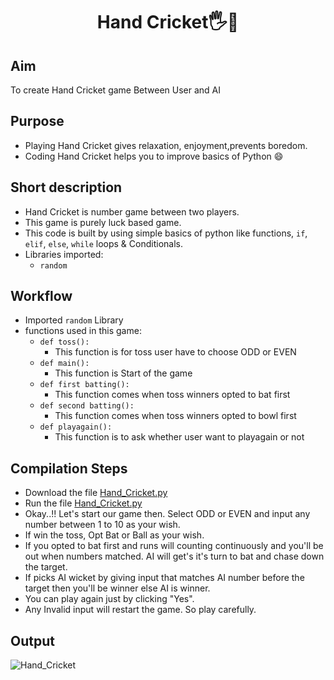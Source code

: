 <h1 align="center">Hand Cricket🖐️🏏</h1>

## Aim 
To create Hand Cricket game Between User and AI
## Purpose
- Playing Hand Cricket gives relaxation, enjoyment,prevents boredom.
- Coding Hand Cricket helps you to improve basics of Python 😄
## Short description
- Hand Cricket is number game between two players.
- This game is purely luck based game.
- This code is built by using simple basics of python like functions, `if`, `elif`, `else`, `while` loops & Conditionals.
- Libraries imported:
    - `random`

## Workflow
- Imported `random` Library
- functions used in this game:
    - `def toss():`
        - This function is for toss user have to choose ODD or EVEN
    - `def main():`         
        -  This function is Start of the game
    -  `def first batting():`
        - This function comes when toss winners opted to bat first 
    -  `def second batting():`
        - This function comes when toss winners opted to bowl first 
    - `def playagain():`
        - This function is to ask whether user want to playagain or not

## Compilation Steps
- Download the file [Hand_Cricket.py](https://github.com/DurgaSai-16/Intern-Projects/blob/main/int-py-4/hand_cricket.py)
- Run the file [Hand_Cricket.py](https://github.com/DurgaSai-16/Intern-Projects/blob/main/int-py-4/hand_cricket.py)
- Okay..!! Let's start our game then. Select ODD or EVEN and input any number between 1 to 10 as your wish.
- If win the toss, Opt Bat or Ball as your wish.
- If you opted to bat first and runs will counting continuously and you'll be out when numbers matched. AI will get's it's turn to bat and chase down the target.
- If picks AI wicket by giving input that matches AI number before the target then you'll be winner else AI is winner.
- You can play again just by clicking "Yes".
- Any Invalid input will restart the game. So play carefully.

## Output
![Hand_Cricket](https://user-images.githubusercontent.com/85128689/127752679-8580ea75-b5c5-41e9-acb4-cf305838e322.png)

 
